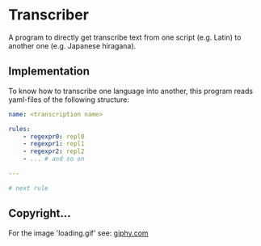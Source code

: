 # Transcriber

A program to directly get transcribe text from one script (e.g. Latin) to another one (e.g. Japanese hiragana).

## Implementation

To know how to transcribe one language into another, this program reads yaml-files of the following structure:

```yaml
name: <transcription name>

rules:
    - regexpr0: repl0
    - regexpr1: repl1
    - regexpr2: repl2
    - ... # and so on

---

# next rule
```

## Copyright...

For the image 'loading.gif' see: [giphy.com](https://giphy.com/gifs/2d-splash-dot-PWFLIuyQb5bv96WiTj)
